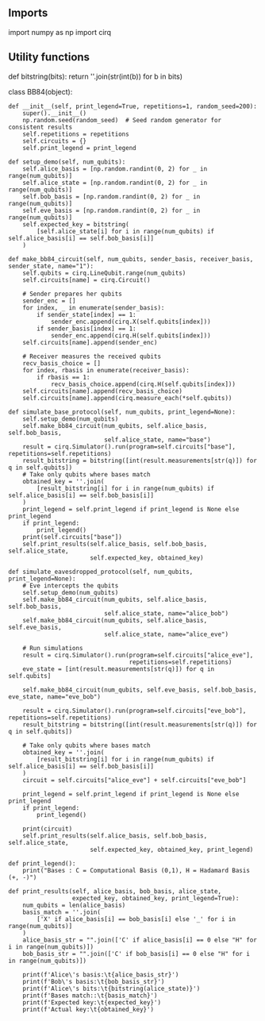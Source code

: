 

## Imports
import numpy as np
import cirq


## Utility functions
def bitstring(bits):
    return ''.join(str(int(b)) for b in bits)


class BB84(object):

    def __init__(self, print_legend=True, repetitions=1, random_seed=200):
        super().__init__()
        np.random.seed(random_seed)  # Seed random generator for consistent results
        self.repetitions = repetitions
        self.circuits = {}
        self.print_legend = print_legend

    def setup_demo(self, num_qubits):
        self.alice_basis = [np.random.randint(0, 2) for _ in range(num_qubits)]
        self.alice_state = [np.random.randint(0, 2) for _ in range(num_qubits)]
        self.bob_basis = [np.random.randint(0, 2) for _ in range(num_qubits)]
        self.eve_basis = [np.random.randint(0, 2) for _ in range(num_qubits)]
        self.expected_key = bitstring(
            [self.alice_state[i] for i in range(num_qubits) if self.alice_basis[i] == self.bob_basis[i]]
        )

    def make_bb84_circuit(self, num_qubits, sender_basis, receiver_basis, sender_state, name="1"):
        self.qubits = cirq.LineQubit.range(num_qubits)
        self.circuits[name] = cirq.Circuit()

        # Sender prepares her qubits
        sender_enc = []
        for index, _ in enumerate(sender_basis):
            if sender_state[index] == 1:
                sender_enc.append(cirq.X(self.qubits[index]))
            if sender_basis[index] == 1:
                sender_enc.append(cirq.H(self.qubits[index]))
        self.circuits[name].append(sender_enc)

        # Receiver measures the received qubits
        recv_basis_choice = []
        for index, rbasis in enumerate(receiver_basis):
            if rbasis == 1:
                recv_basis_choice.append(cirq.H(self.qubits[index]))
        self.circuits[name].append(recv_basis_choice)
        self.circuits[name].append(cirq.measure_each(*self.qubits))

    def simulate_base_protocol(self, num_qubits, print_legend=None):
        self.setup_demo(num_qubits)
        self.make_bb84_circuit(num_qubits, self.alice_basis, self.bob_basis,
                               self.alice_state, name="base")
        result = cirq.Simulator().run(program=self.circuits["base"], repetitions=self.repetitions)
        result_bitstring = bitstring([int(result.measurements[str(q)]) for q in self.qubits])
        # Take only qubits where bases match
        obtained_key = ''.join(
            [result_bitstring[i] for i in range(num_qubits) if self.alice_basis[i] == self.bob_basis[i]]
        )
        print_legend = self.print_legend if print_legend is None else print_legend
        if print_legend:
            print_legend()
        print(self.circuits["base"])
        self.print_results(self.alice_basis, self.bob_basis, self.alice_state,
                           self.expected_key, obtained_key)

    def simulate_eavesdropped_protocol(self, num_qubits, print_legend=None):
        # Eve intercepts the qubits
        self.setup_demo(num_qubits)
        self.make_bb84_circuit(num_qubits, self.alice_basis, self.bob_basis,
                               self.alice_state, name="alice_bob")
        self.make_bb84_circuit(num_qubits, self.alice_basis, self.eve_basis,
                               self.alice_state, name="alice_eve")

        # Run simulations
        result = cirq.Simulator().run(program=self.circuits["alice_eve"],
                                      repetitions=self.repetitions)
        eve_state = [int(result.measurements[str(q)]) for q in self.qubits]

        self.make_bb84_circuit(num_qubits, self.eve_basis, self.bob_basis, eve_state, name="eve_bob")

        result = cirq.Simulator().run(program=self.circuits["eve_bob"], repetitions=self.repetitions)
        result_bitstring = bitstring([int(result.measurements[str(q)]) for q in self.qubits])

        # Take only qubits where bases match
        obtained_key = ''.join(
            [result_bitstring[i] for i in range(num_qubits) if self.alice_basis[i] == self.bob_basis[i]]
        )
        circuit = self.circuits["alice_eve"] + self.circuits["eve_bob"]

        print_legend = self.print_legend if print_legend is None else print_legend
        if print_legend:
            print_legend()

        print(circuit)
        self.print_results(self.alice_basis, self.bob_basis, self.alice_state,
                           self.expected_key, obtained_key, print_legend)

    def print_legend():
        print("Bases : C = Computational Basis (0,1), H = Hadamard Basis (+, -)")

    def print_results(self, alice_basis, bob_basis, alice_state,
                      expected_key, obtained_key, print_legend=True):
        num_qubits = len(alice_basis)
        basis_match = ''.join(
            ['X' if alice_basis[i] == bob_basis[i] else '_' for i in range(num_qubits)]
        )
        alice_basis_str = "".join(['C' if alice_basis[i] == 0 else "H" for i in range(num_qubits)])
        bob_basis_str = "".join(['C' if bob_basis[i] == 0 else "H" for i in range(num_qubits)])

        print(f'Alice\'s basis:\t{alice_basis_str}')
        print(f'Bob\'s basis:\t{bob_basis_str}')
        print(f'Alice\'s bits:\t{bitstring(alice_state)}')
        print(f'Bases match::\t{basis_match}')
        print(f'Expected key:\t{expected_key}')
        print(f'Actual key:\t{obtained_key}')
